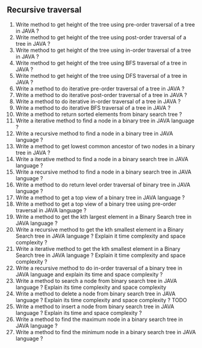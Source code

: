 ## Recursive traversal
1. Write method to get height of the tree using pre-order traversal of a tree in JAVA ?
2. Write method to get height of the tree using post-order traversal of a tree in JAVA ?
3. Write method to get height of the tree using in-order traversal of a tree in JAVA ?
4. Write method to get height of the tree using BFS traversal of a tree in JAVA ?
5. Write method to get height of the tree using DFS traversal of a tree in JAVA ?
6. Write a method to do iterative pre-order traversal of a tree in JAVA ?
7. Write a method to do iterative post-order traversal of a tree in JAVA ?
8. Write a method to do iterative in-order traversal of a tree in JAVA ?
9. Write a method to do iterative BFS traversal of a tree in JAVA ?
10. Write a method to return sorted elements from binary search tree ?  
11. Write a iterative method to find a node in a binary tree in JAVA language ?
12. Write a recursive method to find a node in a binary tree in JAVA language ?
13. Write a method to get lowest common ancestor of two nodes in a binary tree in JAVA ?
14. Write a iterative method to find a node in a binary search tree in JAVA language ?
15. Write a recursive method to find a node in a binary search tree in JAVA language ?
16. Write a method to do return level order traversal of binary tree in JAVA language ?
17. Write a method to get a top view of a binary tree in JAVA language ?
18. Write a method to get a top view of a binary tree using pre-order traversal in JAVA language ?
19. Write a method to get the kth largest element in a Binary Search tree in JAVA language ?
20. Write a recursive method to get the kth smallest element in a Binary Search tree in JAVA language ? Explain it time complexity and space complexity ?
21. Write a iterative method to get the kth smallest element in a Binary Search tree in JAVA language ? Explain it time complexity and space complexity ?
22. Write a recursive method to do in-order traversal of a binary tree in JAVA language and explain its time and space complexity ?
23. Write a method to search a node from binary search tree in JAVA language ? Explain its time complexity and space complexity
24. Write a method to delete a node from binary search tree in JAVA language ? Explain its time complexity and space complexity ? TODO
25. Write a method to insert a node from binary search tree in JAVA language ? Explain its time and space complexity ?
26. Write a method to find the maximum node in a binary search tree in JAVA language ?
27. Write a method to find the minimum node in a binary search tree in JAVA language ?